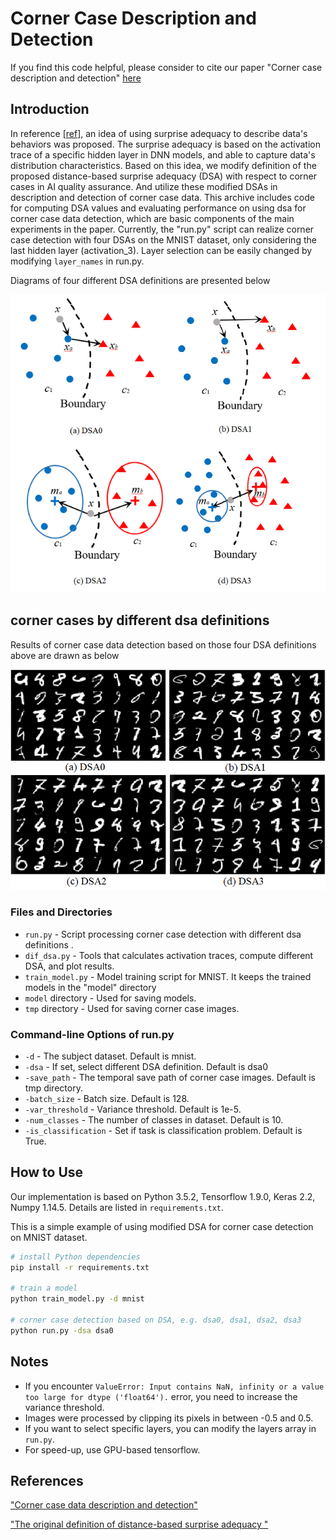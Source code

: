 # Corner Case Description and Detection 

If you find this code helpful, please consider to cite our paper "Corner case description and detection" [here](https://arxiv.org/abs/2101.02494)

## Introduction

In reference [[ref]](https://arxiv.org/abs/1808.08444), an idea of using surprise adequacy to describe data's behaviors was proposed. The surprise adequacy is based on the activation trace of a specific hidden layer in DNN models, 
and able to capture data's distribution characteristics. Based on this idea, we modify definition of the proposed distance-based surprise adequacy (DSA) with respect to corner cases in AI quality assurance.
And utilize these modified DSAs in description and detection of corner case data. This archive includes code for computing DSA values and evaluating performance on using dsa for corner case data detection, 
which are basic components of the main experiments in the paper. Currently, the "run.py" script can realize corner case detection with four DSAs on the MNIST dataset, only considering the last hidden layer (activation_3). Layer selection can be easily changed by modifying `layer_names` in run.py.

Diagrams of four different DSA definitions are presented below


![four dsa definitions](images/dsa_definitions.png)

## corner cases by different dsa definitions
Results of corner case data detection based on those four DSA definitions above are drawn as below
 

![corner case](images/corner_case.png)

### Files and Directories

- `run.py` - Script processing corner case detection with different dsa definitions .
- `dif_dsa.py` - Tools that calculates activation traces, compute different DSA, and plot results.
- `train_model.py` - Model training script for MNIST. It keeps the trained models in the "model" directory 
- `model` directory - Used for saving models.
- `tmp` directory - Used for saving corner case images.

### Command-line Options of run.py

- `-d` - The subject dataset. Default is mnist.
- `-dsa` - If set, select different DSA definition. Default is dsa0
- `-save_path` - The temporal save path of corner case images. Default is tmp directory.
- `-batch_size` - Batch size. Default is 128.
- `-var_threshold` - Variance threshold. Default is 1e-5.
- `-num_classes` - The number of classes in dataset. Default is 10.
- `-is_classification` - Set if task is classification problem. Default is True.


## How to Use

Our implementation is based on Python 3.5.2, Tensorflow 1.9.0, Keras 2.2, Numpy 1.14.5. Details are listed in `requirements.txt`.

This is a simple example of using modified DSA for corner case detection on MNIST dataset.

```bash
# install Python dependencies
pip install -r requirements.txt

# train a model
python train_model.py -d mnist

# corner case detection based on DSA, e.g. dsa0, dsa1, dsa2, dsa3
python run.py -dsa dsa0
```

## Notes

- If you encounter `ValueError: Input contains NaN, infinity or a value too large for dtype ('float64').` error, you need to increase the variance threshold.
- Images were processed by clipping its pixels in between -0.5 and 0.5.
- If you want to select specific layers, you can modify the layers array in `run.py`.
- For speed-up, use GPU-based tensorflow.
  
## References
["Corner case data description and detection"](https://arxiv.org/abs/2101.02494)

["The original definition of distance-based surprise adequacy "](https://arxiv.org/abs/1808.08444)
